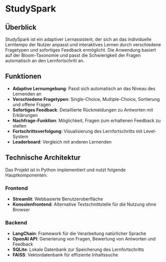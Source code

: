 # StudySpark

## Überblick
StudySpark ist ein adaptiver Lernassistent, der sich an das individuelle Lerntempo der Nutzer anpasst und interaktives Lernen durch verschiedene Fragetypen und sofortiges Feedback ermöglicht. Die Anwendung basiert auf der Bloom-Taxonomie und passt die Schwierigkeit der Fragen automatisch an den Lernfortschritt an.

## Funktionen
- **Adaptive Lernumgebung**: Passt sich automatisch an das Niveau des Lernenden an
- **Verschiedene Fragetypen**: Single-Choice, Multiple-Choice, Sortierung und offene Fragen
- **Sofortiges Feedback**: Detaillierte Rückmeldungen zu Antworten mit Erklärungen
- **Nachfrage-Funktion**: Möglichkeit, Fragen zum erhaltenen Feedback zu stellen
- **Fortschrittsverfolgung**: Visualisierung des Lernfortschritts mit Level-System
- **Leaderboard**: Vergleich mit anderen Lernenden

## Technische Architektur
Das Projekt ist in Python implementiert und nutzt folgende Hauptkomponenten:

### Frontend
- **Streamlit**: Webbasierte Benutzeroberfläche
- **Konsolenfrontend**: Alternative Textschnittstelle für die Nutzung ohne Browser

### Backend
- **LangChain**: Framework für die Verarbeitung natürlicher Sprache
- **OpenAI API**: Generierung von Fragen, Bewertung von Antworten und Feedback
- **SQLite**: Lokale Datenbank zur Speicherung des Lernfortschritts
- **FAISS**: Vektordatenbank für effiziente Inhaltssuche
